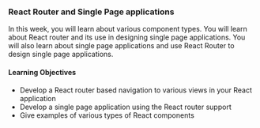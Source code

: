 ### React Router and Single Page applications

In this week, you will learn about various component types. You will learn about React router and its use in designing single page applications. You will also learn about single page applications and use React Router to design single page applications.

<h4>Learning Objectives</h4>

- Develop a React router based navigation to various views in your React application <br/>
- Develop a single page application using the React router support <br/>
- Give examples of various types of React components<br/>
